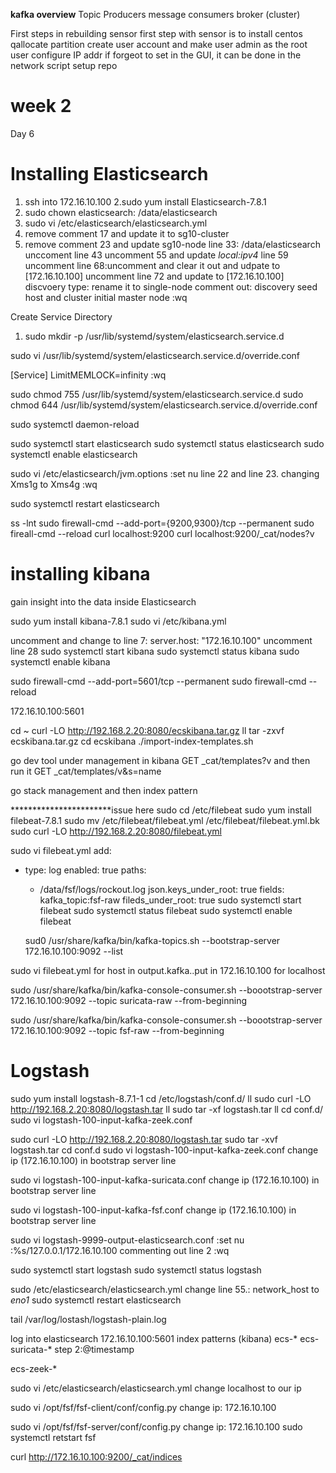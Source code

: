 **kafka overview**
Topic Producers
message consumers
broker (cluster)

First steps in rebuilding sensor
first step with sensor is to install centos 
qallocate partition
create user account and make user admin as the root user
configure IP addr
if forgeot to set in the GUI, it can be done in the network script
setup repo



# week 2
Day 6

# Installing Elasticsearch

1. ssh into 172.16.10.100
2.sudo yum install Elasticsearch-7.8.1
3. sudo chown elasticsearch: /data/elasticsearch  
4. sudo vi /etc/elasticsearch/elasticsearch.yml
5. remove comment 17 and update it to sg10-cluster
6. remove comment 23 and update sg10-node
line 33: /data/elasticsearch
unccoment line 43
uncomment 55 and update _local:ipv4_
line 59 uncomment
line 68:uncomment and clear it out and udpate to [172.16.10.100]
uncomment line 72 and update to [172.16.10.100]
discvoery type: rename it to single-node
comment out: discovery seed host and cluster initial master node
:wq

Create Service Directory
1. sudo mkdir -p /usr/lib/systemd/system/elasticsearch.service.d

sudo vi /usr/lib/systemd/system/elasticsearch.service.d/override.conf

[Service]
LimitMEMLOCK=infinity
:wq

sudo chmod 755 /usr/lib/systemd/system/elasticsearch.service.d
sudo chmod 644 /usr/lib/systemd/system/elasticsearch.service.d/override.conf

sudo systemctl daemon-reload

sudo systemctl start elasticsearch
sudo systemctl status elasticsearch 
sudo systemctl enable elasticsearch 

sudo vi /etc/elasticsearch/jvm.options
:set nu
line 22 and line 23. changing Xms1g to Xms4g
:wq

sudo systemctl restart elasticsearch

ss -lnt
sudo firewall-cmd --add-port={9200,9300}/tcp --permanent
sudo fireall-cmd --reload
curl localhost:9200
curl localhost:9200/_cat/nodes?v


# installing kibana 
gain insight into the data inside Elasticsearch 

sudo yum install kibana-7.8.1
sudo vi /etc/kibana.yml

uncomment and change to line 7: server.host: "172.16.10.100" 
uncomment line 28
sudo systemctl start kibana
sudo systemctl status kibana
sudo systemctl enable kibana

sudo firewall-cmd --add-port=5601/tcp --permanent
sudo firewall-cmd --reload

172.16.10.100:5601

cd ~
curl -LO http://192.168.2.20:8080/ecskibana.tar.gz
ll
tar -zxvf ecskibana.tar.gz
cd  ecskibana
./import-index-templates.sh

go dev tool under management in kibana
GET _cat/templates?v and then run it
GET _cat/templates/v&s=name

go stack management and then index pattern


***********************issue here
sudo cd /etc/filebeat
sudo yum install filebeat-7.8.1
sudo mv /etc/filebeat/filebeat.yml /etc/filebeat/filebeat.yml.bk
sudo curl -LO http://192.168.2.20:8080/filebeat.yml

sudo vi filebeat.yml
add: 
- type: log
  enabled: true
  paths:
   - /data/fsf/logs/rockout.log
  json.keys_under_root: true
  fields:
    kafka_topic:fsf-raw
  fileds_under_root: true
  sudo systemctl start filebeat
  sudo systemctl status filebeat
  sudo systemctl enable filebeat

  sud0 /usr/share/kafka/bin/kafka-topics.sh --bootstrap-server 172.16.10.100:9092 --list

sudo vi filebeat.yml 
for host in output.kafka..put in 172.16.10.100 for localhost

sudo /usr/share/kafka/bin/kafka-console-consumer.sh --boootstrap-server 172.16.10.100:9092 --topic suricata-raw --from-beginning

sudo /usr/share/kafka/bin/kafka-console-consumer.sh --boootstrap-server 172.16.10.100:9092 --topic fsf-raw --from-beginning



# Logstash
sudo yum install logstash-8.7.1-1
cd /etc/logstash/conf.d/
ll
sudo curl -LO http://192.168.2.20:8080/logstash.tar
ll
sudo tar -xf logstash.tar
ll
cd conf.d/
sudo vi logstash-100-input-kafka-zeek.conf




sudo curl -LO http://192.168.2.20:8080/logstash.tar
sudo tar -xvf logstash.tar
cd conf.d
sudo vi logstash-100-input-kafka-zeek.conf
change ip (172.16.10.100) in bootstrap server line 

sudo vi logstash-100-input-kafka-suricata.conf
change ip (172.16.10.100) in bootstrap server line 

sudo vi logstash-100-input-kafka-fsf.conf
change ip (172.16.10.100) in bootstrap server line 

sudo vi logstash-9999-output-elasticsearch.conf
:set nu
:%s/127.0.0.1/172.16.10.100
commenting out line 2
:wq

sudo systemctl start logstash
sudo systemctl status logstash

sudo /etc/elasticsearch/elasticsearch.yml
change line 55.: network_host to _eno1_
sudo systemctl restart elasticsearch

tail /var/log/lostash/logstash-plain.log

log into elasticsearch 172.16.10.100:5601
index patterns (kibana)
ecs-*
ecs-suricata-*
step 2:@timestamp

ecs-zeek-*


sudo vi /etc/elasticsearch/elasticsearch.yml
change localhost to our ip 


sudo vi /opt/fsf/fsf-client/conf/config.py
change ip: 172.16.10.100

sudo vi /opt/fsf/fsf-server/conf/config.py
change ip: 172.16.10.100
sudo systemctl retstart fsf


curl http://172.16.10.100:9200/_cat/indices
